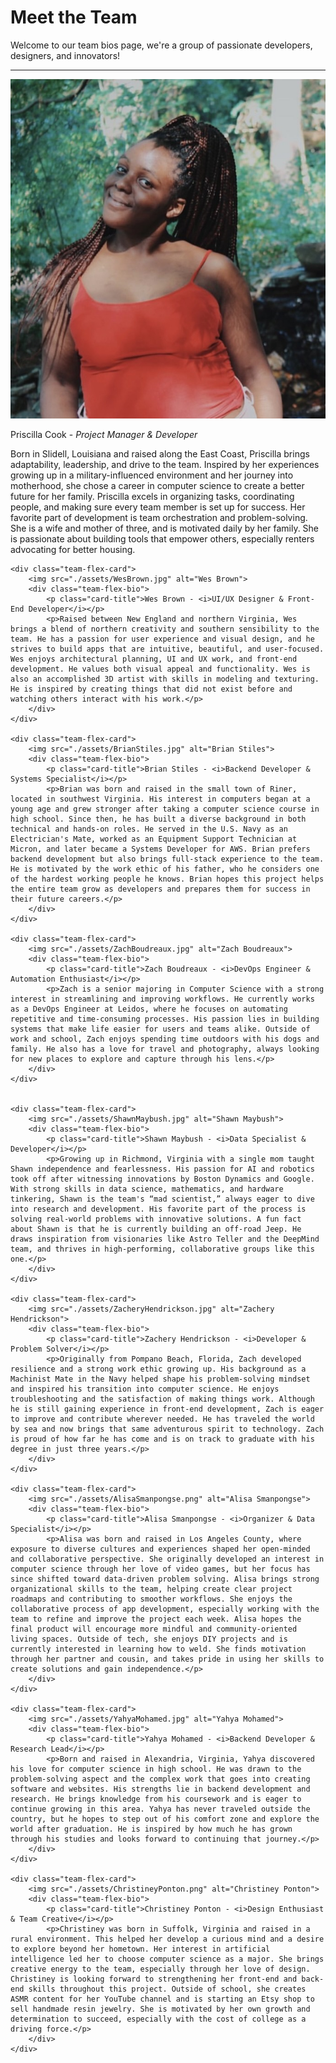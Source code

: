 # Meet the Team
Welcome to our team bios page, we're a group of passionate developers, designers, and innovators!

---

<div class="team-flex-container">
    <div class="team-flex-card">
        <img src="./assets/PriscillaCook.jpg" alt="Priscilla Cook">
        <div class="team-flex-bio">
            <p class="card-title">Priscilla Cook - <i>Project Manager & Developer</i></p>
            <p>Born in Slidell, Louisiana and raised along the East Coast, Priscilla brings adaptability, leadership, and drive to the team. Inspired by her experiences growing up in a military-influenced environment and her journey into motherhood, she chose a career in computer science to create a better future for her family. Priscilla excels in organizing tasks, coordinating people, and making sure every team member is set up for success. Her favorite part of development is team orchestration and problem-solving. She is a wife and mother of three, and is motivated daily by her family. She is passionate about building tools that empower others, especially renters advocating for better housing.</p>
        </div>
    </div>

    <div class="team-flex-card">
        <img src="./assets/WesBrown.jpg" alt="Wes Brown">
        <div class="team-flex-bio">
            <p class="card-title">Wes Brown - <i>UI/UX Designer & Front-End Developer</i></p>
            <p>Raised between New England and northern Virginia, Wes brings a blend of northern creativity and southern sensibility to the team. He has a passion for user experience and visual design, and he strives to build apps that are intuitive, beautiful, and user-focused. Wes enjoys architectural planning, UI and UX work, and front-end development. He values both visual appeal and functionality. Wes is also an accomplished 3D artist with skills in modeling and texturing. He is inspired by creating things that did not exist before and watching others interact with his work.</p>
        </div>
    </div>
    
    <div class="team-flex-card">
        <img src="./assets/BrianStiles.jpg" alt="Brian Stiles">
        <div class="team-flex-bio">
            <p class="card-title">Brian Stiles - <i>Backend Developer & Systems Specialist</i></p>
            <p>Brian was born and raised in the small town of Riner, located in southwest Virginia. His interest in computers began at a young age and grew stronger after taking a computer science course in high school. Since then, he has built a diverse background in both technical and hands-on roles. He served in the U.S. Navy as an Electrician's Mate, worked as an Equipment Support Technician at Micron, and later became a Systems Developer for AWS. Brian prefers backend development but also brings full-stack experience to the team. He is motivated by the work ethic of his father, who he considers one of the hardest working people he knows. Brian hopes this project helps the entire team grow as developers and prepares them for success in their future careers.</p>
        </div>
    </div>
    
    <div class="team-flex-card">
        <img src="./assets/ZachBoudreaux.jpg" alt="Zach Boudreaux">
        <div class="team-flex-bio">
            <p class="card-title">Zach Boudreaux - <i>DevOps Engineer & Automation Enthusiast</i></p>
            <p>Zach is a senior majoring in Computer Science with a strong interest in streamlining and improving workflows. He currently works as a DevOps Engineer at Leidos, where he focuses on automating repetitive and time-consuming processes. His passion lies in building systems that make life easier for users and teams alike. Outside of work and school, Zach enjoys spending time outdoors with his dogs and family. He also has a love for travel and photography, always looking for new places to explore and capture through his lens.</p>
        </div>
    </div>
    

    <div class="team-flex-card">
        <img src="./assets/ShawnMaybush.jpg" alt="Shawn Maybush">
        <div class="team-flex-bio">
            <p class="card-title">Shawn Maybush - <i>Data Specialist & Developer</i></p>
            <p>Growing up in Richmond, Virginia with a single mom taught Shawn independence and fearlessness. His passion for AI and robotics took off after witnessing innovations by Boston Dynamics and Google. With strong skills in data science, mathematics, and hardware tinkering, Shawn is the team's “mad scientist,” always eager to dive into research and development. His favorite part of the process is solving real-world problems with innovative solutions. A fun fact about Shawn is that he is currently building an off-road Jeep. He draws inspiration from visionaries like Astro Teller and the DeepMind team, and thrives in high-performing, collaborative groups like this one.</p>
        </div>
    </div>

    <div class="team-flex-card">
        <img src="./assets/ZacheryHendrickson.jpg" alt="Zachery Hendrickson">
        <div class="team-flex-bio">
            <p class="card-title">Zachery Hendrickson - <i>Developer & Problem Solver</i></p>
            <p>Originally from Pompano Beach, Florida, Zach developed resilience and a strong work ethic growing up. His background as a Machinist Mate in the Navy helped shape his problem-solving mindset and inspired his transition into computer science. He enjoys troubleshooting and the satisfaction of making things work. Although he is still gaining experience in front-end development, Zach is eager to improve and contribute wherever needed. He has traveled the world by sea and now brings that same adventurous spirit to technology. Zach is proud of how far he has come and is on track to graduate with his degree in just three years.</p>
        </div>
    </div>

    <div class="team-flex-card">
        <img src="./assets/AlisaSmanpongse.png" alt="Alisa Smanpongse">
        <div class="team-flex-bio">
            <p class="card-title">Alisa Smanpongse - <i>Organizer & Data Specialist</i></p>
            <p>Alisa was born and raised in Los Angeles County, where exposure to diverse cultures and experiences shaped her open-minded and collaborative perspective. She originally developed an interest in computer science through her love of video games, but her focus has since shifted toward data-driven problem solving. Alisa brings strong organizational skills to the team, helping create clear project roadmaps and contributing to smoother workflows. She enjoys the collaborative process of app development, especially working with the team to refine and improve the project each week. Alisa hopes the final product will encourage more mindful and community-oriented living spaces. Outside of tech, she enjoys DIY projects and is currently interested in learning how to weld. She finds motivation through her partner and cousin, and takes pride in using her skills to create solutions and gain independence.</p>
        </div>
    </div>

    <div class="team-flex-card">
        <img src="./assets/YahyaMohamed.jpg" alt="Yahya Mohamed">
        <div class="team-flex-bio">
            <p class="card-title">Yahya Mohamed - <i>Backend Developer & Research Lead</i></p>
            <p>Born and raised in Alexandria, Virginia, Yahya discovered his love for computer science in high school. He was drawn to the problem-solving aspect and the complex work that goes into creating software and websites. His strengths lie in backend development and research. He brings knowledge from his coursework and is eager to continue growing in this area. Yahya has never traveled outside the country, but he hopes to step out of his comfort zone and explore the world after graduation. He is inspired by how much he has grown through his studies and looks forward to continuing that journey.</p>
        </div>
    </div>

    <div class="team-flex-card">
        <img src="./assets/ChristineyPonton.png" alt="Christiney Ponton">
        <div class="team-flex-bio">
            <p class="card-title">Christiney Ponton - <i>Design Enthusiast & Team Creative</i></p>
            <p>Christiney was born in Suffolk, Virginia and raised in a rural environment. This helped her develop a curious mind and a desire to explore beyond her hometown. Her interest in artificial intelligence led her to choose computer science as a major. She brings creative energy to the team, especially through her love of design. Christiney is looking forward to strengthening her front-end and back-end skills throughout this project. Outside of school, she creates ASMR content for her YouTube channel and is starting an Etsy shop to sell handmade resin jewelry. She is motivated by her own growth and determination to succeed, especially with the cost of college as a driving force.</p>
        </div>
    </div>
</div>